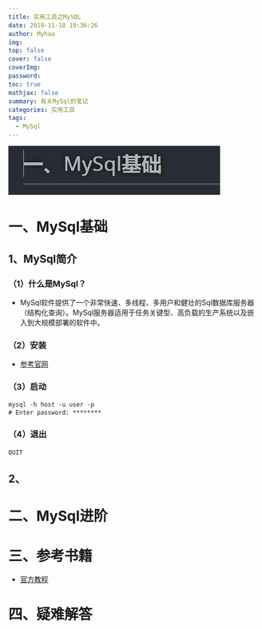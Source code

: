 ```yaml
---
title: 实用工具之MySQL
date: 2019-11-18 19:36:26
author: Myhaa
img:
top: false
cover: false
coverImg:
password:
toc: true
mathjax: false
summary: 有关MySql的笔记
categories: 实用工具
tags:
  - MySql
---
```


![image-20210621145055259](%E5%AE%9E%E7%94%A8%E5%B7%A5%E5%85%B7%E4%B9%8BMySQL/image-20210621145055259.png)

# 一、MySql基础

## 1、MySql简介

### （1）什么是MySql？

* MySql软件提供了一个非常快速、多线程、多用户和健壮的Sql数据库服务器（结构化查询）。MySql服务器适用于任务关键型、高负载的生产系统以及嵌入到大规模部署的软件中。

### （2）安装

* [参考官网](<https://dev.mysql.com/doc/refman/8.0/en/installing.html>)

### （3）启动

```shell
mysql -h host -u user -p
# Enter password: ********
```

### （4）退出

```mysql
QUIT
```

## 2、

# 二、MySql进阶

# 三、参考书籍

* [官方教程](<https://dev.mysql.com/doc/refman/8.0/en/>)

# 四、疑难解答

